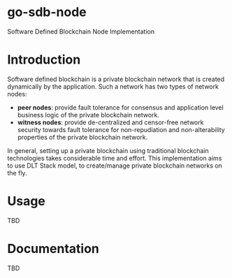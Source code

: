 # go-sdb-node
Software Defined Blockchain Node Implementation

# Introduction
Software defined blockchain is a private blockchain network that is created dynamically by the application. Such a network has two types of network nodes:
* **peer nodes**: provide fault tolerance for consensus and application level business logic of the private blockchain network.
* **witness nodes**: provide de-centralized and censor-free network security towards fault tolerance for non-repudiation and non-alterability properties of the private blockchain network.

In general, setting up a private blockchain using traditional blockchain technologies takes considerable time and effort. This implementation aims to use DLT Stack model, to create/manage private blockchain networks on the fly.

# Usage
TBD

# Documentation
TBD
